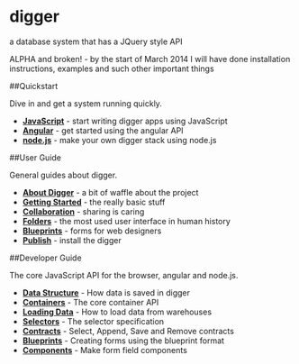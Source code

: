 # digger

a database system that has a JQuery style API

ALPHA and broken! - by the start of March 2014 I will have done installation instructions, examples and such other important things

##Quickstart

Dive in and get a system running quickly.

 * **[JavaScript](docs/quickstart-js.md)** - start writing digger apps using JavaScript
 * **[Angular](docs/quickstart-angular.md)** - get started using the angular API
 * **[node.js](docs/quickstart-node.md)** - make your own digger stack using node.js

##User Guide

General guides about digger.

 * **[About Digger](docs/user-aboutdigger.md)** - a bit of waffle about the project
 * **[Getting Started](docs/user-gettingstarted.md)** - the really basic stuff
 * **[Collaboration](docs/user-collaboration.md)** - sharing is caring
 * **[Folders](docs/user-folders.md)** - the most used user interface in human history
 * **[Blueprints](docs/user-blueprints.md)** - forms for web designers
 * **[Publish](docs/user-publish.md)** - install the digger

##Developer Guide

The core JavaScript API for the browser, angular and node.js.

 * **[Data Structure](docs/developer-data.md)** - How data is saved in digger
 * **[Containers](docs/developer-container.md)** - The core container API
 * **[Loading Data](docs/developer-load.md)** - How to load data from warehouses
 * **[Selectors](docs/developer-selectors.md)** - The selector specification 
 * **[Contracts](docs/developer-contracts.md)** - Select, Append, Save and Remove contracts
 * **[Blueprints](docs/developer-blueprints.md)** - Creating forms using the blueprint format
 * **[Components](docs/developer-components.md)** - Make form field components

